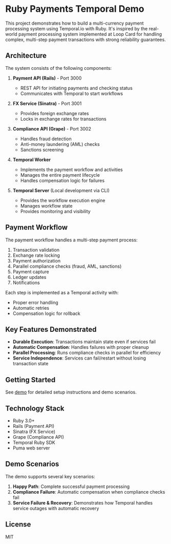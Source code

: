 # Ruby Payments Temporal Demo

This project demonstrates how to build a multi-currency payment processing system using Temporal.io with Ruby. It's inspired by the real-world payment processing system implemented at Loop Card for handling complex, multi-step payment transactions with strong reliability guarantees.

## Architecture

The system consists of the following components:

1. **Payment API (Rails)** - Port 3000
   - REST API for initiating payments and checking status
   - Communicates with Temporal to start workflows

2. **FX Service (Sinatra)** - Port 3001  
   - Provides foreign exchange rates
   - Locks in exchange rates for transactions

3. **Compliance API (Grape)** - Port 3002
   - Handles fraud detection
   - Anti-money laundering (AML) checks
   - Sanctions screening

4. **Temporal Worker**
   - Implements the payment workflow and activities
   - Manages the entire payment lifecycle
   - Handles compensation logic for failures

5. **Temporal Server** (Local development via CLI)
   - Provides the workflow execution engine
   - Manages workflow state
   - Provides monitoring and visibility

## Payment Workflow

The payment workflow handles a multi-step payment process:

1. Transaction validation
2. Exchange rate locking
3. Payment authorization
4. Parallel compliance checks (fraud, AML, sanctions)
5. Payment capture
6. Ledger updates
7. Notifications

Each step is implemented as a Temporal activity with:
- Proper error handling
- Automatic retries
- Compensation logic for rollback

## Key Features Demonstrated

- **Durable Execution**: Transactions maintain state even if services fail
- **Automatic Compensation**: Handles failures with proper cleanup
- **Parallel Processing**: Runs compliance checks in parallel for efficiency
- **Service Independence**: Services can fail/restart without losing transaction state

## Getting Started

See [demo](demo.markdown) for detailed setup instructions and demo scenarios.

## Technology Stack

- Ruby 3.0+
- Rails (Payment API)
- Sinatra (FX Service)
- Grape (Compliance API)
- Temporal Ruby SDK
- Puma web server

## Demo Scenarios

The demo supports several key scenarios:

1. **Happy Path**: Complete successful payment processing
2. **Compliance Failure**: Automatic compensation when compliance checks fail
3. **Service Failure & Recovery**: Demonstrates how Temporal handles service outages with automatic recovery

## License

MIT
